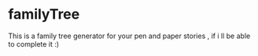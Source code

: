 # familyTree
This is a family tree generator for your pen and paper stories , if i ll be able to complete it :) 
